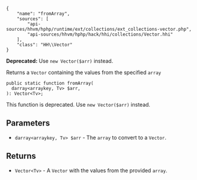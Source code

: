 ``` yamlmeta
{
    "name": "fromArray",
    "sources": [
        "api-sources/hhvm/hphp/runtime/ext/collections/ext_collections-vector.php",
        "api-sources/hhvm/hphp/hack/hhi/collections/Vector.hhi"
    ],
    "class": "HH\\Vector"
}
```




**Deprecated:** Use ` new Vector($arr) ` instead.




Returns a ` Vector ` containing the values from the specified `` array ``




``` Hack
public static function fromArray(
  darray<arraykey, Tv> $arr,
): Vector<Tv>;
```




This function is deprecated. Use ` new Vector($arr) ` instead.




## Parameters




+ ` darray<arraykey, Tv> $arr ` - The `` array `` to convert to a ``` Vector ```.




## Returns




* ` Vector<Tv> ` - A `` Vector `` with the values from the provided ``` array ```.
<!-- HHAPIDOC -->
